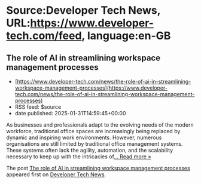 # Source:Developer Tech News, URL:https://www.developer-tech.com/feed, language:en-GB

## The role of AI in streamlining workspace management processes
 - [https://www.developer-tech.com/news/the-role-of-ai-in-streamlining-workspace-management-processes](https://www.developer-tech.com/news/the-role-of-ai-in-streamlining-workspace-management-processes)
 - RSS feed: $source
 - date published: 2025-01-31T14:59:45+00:00

<p>As businesses and professionals adapt to the evolving needs of the modern workforce, traditional office spaces are increasingly being replaced by dynamic and inspiring work environments. However, numerous organisations are still limited by traditional office management systems. These systems often lack the agility, automation, and the scalability necessary to keep up with the intricacies of<a class="excerpt-read-more" href="https://www.developer-tech.com/news/the-role-of-ai-in-streamlining-workspace-management-processes/" title="ReadThe role of AI in streamlining workspace management processes">... Read more &#187;</a></p>
<p>The post <a href="https://www.developer-tech.com/news/the-role-of-ai-in-streamlining-workspace-management-processes/">The role of AI in streamlining workspace management processes</a> appeared first on <a href="https://www.developer-tech.com">Developer Tech News</a>.</p>

